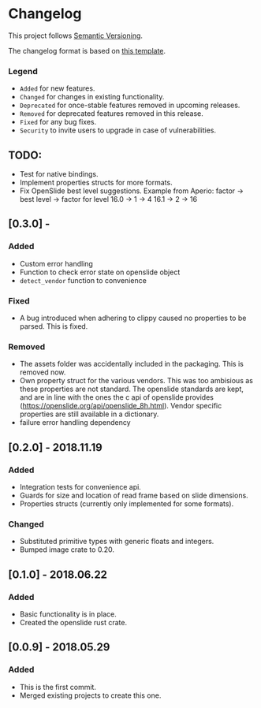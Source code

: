 # Changelog

This project follows [Semantic Versioning](https://semver.org/).

The changelog format is based on [this template](http://keepachangelog.com/en/1.0.0/).

### Legend
  - `Added` for new features.
  - `Changed` for changes in existing functionality.
  - `Deprecated` for once-stable features removed in upcoming releases.
  - `Removed` for deprecated features removed in this release.
  - `Fixed` for any bug fixes.
  - `Security` to invite users to upgrade in case of vulnerabilities.

## TODO:
  - Test for native bindings.
  - Implement properties structs for more formats.
  - Fix OpenSlide best level suggestions. Example from Aperio:
factor -> best level -> factor for level
16.0 -> 1 -> 4
16.1 -> 2 -> 16

## [0.3.0] -

### Added
  - Custom error handling
  - Function to check error state on openslide object
  - `detect_vendor` function to convenience
### Fixed
  - A bug introduced when adhering to clippy caused no properties to be parsed. This is fixed.
### Removed
  - The assets folder was accidentally included in the packaging. This is removed now.
  - Own property struct for the various vendors. This was too ambisious as these
    properties are not standard. The openslide standards are kept, and are in line with
    the ones the c api of openslide provides
    (https://openslide.org/api/openslide_8h.html). Vendor specific properties are still
    available in a dictionary.
  - failure error handling dependency

## [0.2.0] - 2018.11.19
### Added
  - Integration tests for convenience api.
  - Guards for size and location of read frame based on slide dimensions.
  - Properties structs (currently only implemented for some formats).
### Changed
  - Substituted primitive types with generic floats and integers.
  - Bumped image crate to 0.20.

## [0.1.0] - 2018.06.22
### Added
  - Basic functionality is in place.
  - Created the openslide rust crate.

## [0.0.9] - 2018.05.29
### Added
  - This is the first commit.
  - Merged existing projects to create this one.
